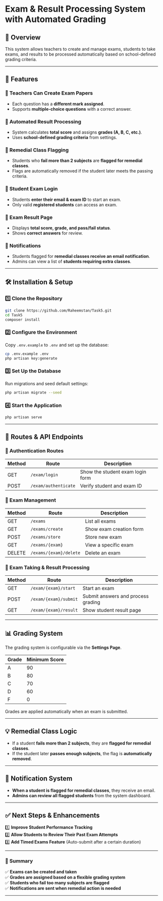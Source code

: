 # **Exam & Result Processing System with Automated Grading**  

## **📖 Overview**  

This system allows teachers to create and manage exams, students to take exams, and results to be processed automatically based on school-defined grading criteria.  

---

## **🚀 Features**  

### **🔹 Teachers Can Create Exam Papers**  

- Each question has a **different mark assigned**.  
- Supports **multiple-choice questions** with a correct answer.  

### **🔹 Automated Result Processing**  

- System calculates **total score** and assigns **grades (A, B, C, etc.)**.  
- Uses **school-defined grading criteria** from settings.  

### **🔹 Remedial Class Flagging**  

- Students who **fail more than 2 subjects** are **flagged for remedial classes**.  
- Flags are automatically removed if the student later meets the passing criteria.  

### **🔹 Student Exam Login**  

- Students **enter their email & exam ID** to start an exam.  
- Only valid **registered students** can access an exam.  

### **🔹 Exam Result Page**  

- Displays **total score, grade, and pass/fail status**.  
- Shows **correct answers** for review.  

### **🔹 Notifications**  

- Students flagged for **remedial classes receive an email notification**.  
- Admins can view a list of **students requiring extra classes**.  

---

## **🛠️ Installation & Setup**  

### **1️⃣ Clone the Repository**  

```sh
git clone https://github.com/Raheemstan/Task5.git
cd Task5
composer install
```

### **2️⃣ Configure the Environment**  

Copy `.env.example` to `.env` and set up the database:  

```sh
cp .env.example .env
php artisan key:generate
```

### **3️⃣ Set Up the Database**  

Run migrations and seed default settings:  

```sh
php artisan migrate --seed
```

### **4️⃣ Start the Application**  

```sh
php artisan serve
```

---

## **🔗 Routes & API Endpoints**  

### **🔹 Authentication Routes**  

| Method | Route                | Description                    |
|--------|----------------------|--------------------------------|
| GET    | `/exam/login`        | Show the student exam login form |
| POST   | `/exam/authenticate` | Verify student and exam ID |

### **🔹 Exam Management**  

| Method | Route                  | Description                |
|--------|------------------------|----------------------------|
| GET    | `/exams`               | List all exams             |
| GET    | `/exams/create`        | Show exam creation form    |
| POST   | `/exams/store`         | Store new exam             |
| GET    | `/exams/{exam}`        | View a specific exam       |
| DELETE | `/exams/{exam}/delete` | Delete an exam             |

### **🔹 Exam Taking & Result Processing**  

| Method | Route                | Description                        |
|--------|----------------------|------------------------------------|
| GET    | `/exam/{exam}/start` | Start an exam                     |
| POST   | `/exam/{exam}/submit` | Submit answers and process grading |
| GET    | `/exam/{exam}/result` | Show student result page           |

---

## **📊 Grading System**  

The grading system is configurable via the **Settings Page**.  

| Grade | Minimum Score |
|-------|--------------|
| A     | 90          |
| B     | 80          |
| C     | 70          |
| D     | 60          |
| F     | 0           |

Grades are applied automatically when an exam is submitted.

---

## **💡 Remedial Class Logic**  

- If a student **fails more than 2 subjects**, they are **flagged for remedial classes**.  
- If the student later **passes enough subjects**, the flag is **automatically removed**.  

---

## **🔔 Notification System**  

- **When a student is flagged for remedial classes**, they receive an email.  
- **Admins can review all flagged students** from the system dashboard.  

---

## **✅ Next Steps & Enhancements**  

1️⃣ **Improve Student Performance Tracking**  
2️⃣ **Allow Students to Review Their Past Exam Attempts**  
3️⃣ **Add Timed Exams Feature** (Auto-submit after a certain duration)  

---

### **📌 Summary**  

✅ **Exams can be created and taken**  
✅ **Grades are assigned based on a flexible grading system**  
✅ **Students who fail too many subjects are flagged**  
✅ **Notifications are sent when remedial action is needed**  

---
